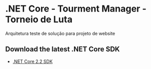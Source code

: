 # .NET Core - Tourment Manager - Torneio de Luta

Arquitetura teste de solução para projeto de website


## Download the latest .NET Core SDK

* [.NET Core 2.2 SDK](release-notes/2.2/README.md)